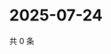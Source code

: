 # 2025-07-24

共 0 条

<!-- BEGIN ZHIHUQUESTIONS -->
<!-- 最后更新时间 Thu Jul 24 2025 19:11:27 GMT+0800 (China Standard Time) -->

<!-- END ZHIHUQUESTIONS -->
